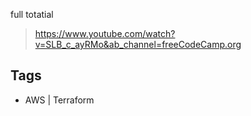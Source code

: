full totatial
> https://www.youtube.com/watch?v=SLB_c_ayRMo&ab_channel=freeCodeCamp.org

## Tags
  - AWS | Terraform
